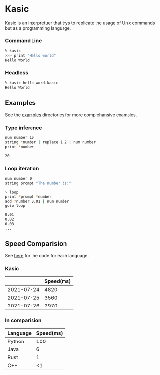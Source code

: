 # Kasic
Kasic is an interpretuer that trys to replicate the usage of Unix commands but as a programming language.

### Command Line
```bash
% kasic
>>> print "Hello world"
Hello World
```

### Headless
```bash
% kasic hello_word.kasic
Hello World
```

## Examples
See the [examples](https://github.com/jackdelahunt/Kasic/tree/main/kasic/Examples) directories for more comprehansive examples.

### Type inference
```bash
num number 10
string *number | replace 1 2 | num number
print *number
```
```bash
20
```
### Loop iteration
```bash
num number 0
string prompt "The number is:"

> loop
print *prompt *number
add *number 0.01 | num number
goto loop
```
```bash
0.01
0.02
0.03
...
```
## Speed Comparision
See [here](https://github.com/jackdelahunt/Kasic/tree/main/kasic/Examples/Speed) for the code for each language.


### Kasic
|                | Speed(ms) |
| -------------- | --------- |
| 2021-07-24     | 4820      |
| 2021-07-25     | 3560      |
| 2021-07-26     | 2970      |





### In comparision
| Language | Speed(ms) |
| -------- | --------- |
| Python   | 100       |
| Java     | 6         |
| Rust     | 1         |
| C++      | <1        |